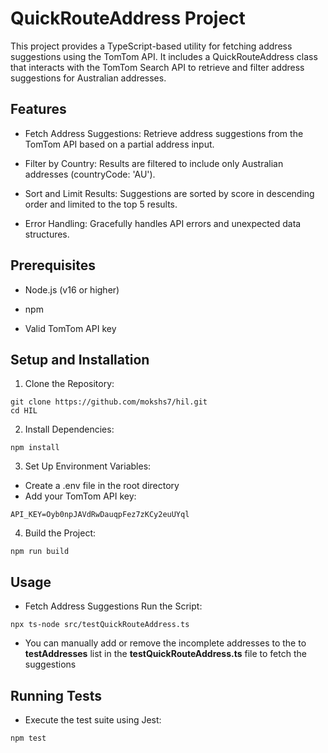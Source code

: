 # QuickRouteAddress Project

This project provides a TypeScript-based utility for fetching address suggestions using the TomTom API. It includes a QuickRouteAddress class that interacts with the TomTom Search API to retrieve and filter address suggestions for Australian addresses.

## Features
* Fetch Address Suggestions: Retrieve address suggestions from the TomTom API based on a partial address input.

* Filter by Country: Results are filtered to include only Australian addresses (countryCode: 'AU').

* Sort and Limit Results: Suggestions are sorted by score in descending order and limited to the top 5 results.

* Error Handling: Gracefully handles API errors and unexpected data structures.

## Prerequisites
* Node.js (v16 or higher)

* npm

* Valid TomTom API key

## Setup and Installation

1. Clone the Repository: 
```
git clone https://github.com/mokshs7/hil.git 
cd HIL
```

2. Install Dependencies:
```
npm install
```

3. Set Up Environment Variables:
* Create a .env file in the root directory
* Add your TomTom API key:
```
API_KEY=Oyb0npJAVdRwDauqpFez7zKCy2euUYql
```

4. Build the Project:
```
npm run build
```

## Usage

* Fetch Address Suggestions
Run the Script: 
```
npx ts-node src/testQuickRouteAddress.ts
```

* You can manually add or remove the incomplete addresses to the to **testAddresses** list in the **testQuickRouteAddress.ts** file to fetch the suggestions

## Running Tests
* Execute the test suite using Jest:
```
npm test
```